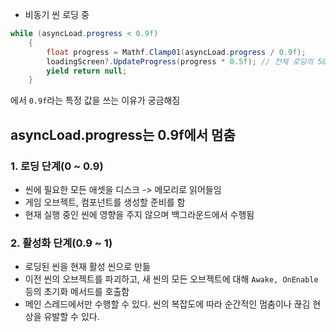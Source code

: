 - 비동기 씬 로딩 중
```cs
while (asyncLoad.progress < 0.9f)
    {
        float progress = Mathf.Clamp01(asyncLoad.progress / 0.9f);
        loadingScreen?.UpdateProgress(progress * 0.5f); // 전체 로딩의 50%
        yield return null;
    }
```

에서 `0.9f`라는 특정 값을 쓰는 이유가 궁금해짐

## asyncLoad.progress는 0.9f에서 멈춤

### 1. 로딩 단계(0 ~ 0.9)
- 씬에 필요한 모든 애셋을 디스크 -> 메모리로 읽어들임
- 게임 오브젝트, 컴포넌트를 생성할 준비를 함
- 현재 실행 중인 씬에 영향을 주지 않으며 백그라운드에서 수행됨

### 2. 활성화 단계(0.9 ~ 1)
- 로딩된 씬을 현재 활성 씬으로 만듦
- 이전 씬의 오브젝트를 파괴하고, 새 씬의 모든 오브젝트에 대해 `Awake, OnEnable` 등의 초기화 메서드를 호출함
- 메인 스레드에서만 수행할 수 있다. 씬의 복잡도에 따라 순간적인 멈춤이나 끊김 현상을 유발할 수 있다.

